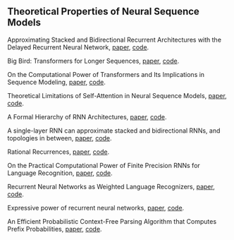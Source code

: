 ## Theoretical Properties of Neural Sequence Models

Approximating Stacked and Bidirectional Recurrent Architectures with the Delayed Recurrent Neural Network, [paper](https://arxiv.org/abs/1909.00021), [code]().

Big Bird: Transformers for Longer Sequences, [paper](https://arxiv.org/abs/2007.14062), [code]().

On the Computational Power of Transformers and Its Implications in Sequence Modeling, [paper](https://arxiv.org/abs/2006.09286), [code]().

Theoretical Limitations of Self-Attention in Neural Sequence Models, [paper](https://arxiv.org/abs/1906.06755), [code]().

A Formal Hierarchy of RNN Architectures, [paper](https://arxiv.org/abs/2004.08500), [code]().

A single-layer RNN can approximate stacked and bidirectional RNNs, and topologies in between, [paper](https://arxiv.org/abs/1909.00021), [code]().

Rational Recurrences, [paper](https://arxiv.org/abs/1808.09357), [code]().

On the Practical Computational Power of Finite Precision RNNs for Language Recognition, [paper](https://arxiv.org/abs/1805.04908), [code]().

Recurrent Neural Networks as Weighted Language Recognizers, [paper](https://arxiv.org/abs/1711.05408), [code]().

Expressive power of recurrent neural networks, [paper](https://arxiv.org/abs/1711.00811), [code]().

An Efficient Probabilistic Context-Free Parsing Algorithm that Computes Prefix Probabilities, [paper](https://www.aclweb.org/anthology/J95-2002/), [code]().

